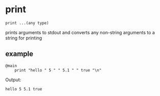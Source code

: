 # print

`print ...(any type)`

prints arguments to stdout and converts any non-string arguments to a string for printing

## example
```
@main
	print "hello " 5 " " 5.1 " " true "\n"
```

Output:
```
hello 5 5.1 true
```
